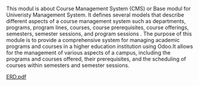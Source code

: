This modul is about Course Management System (CMS) or Base modul for Univeristy Management System. It defines several models that describe different aspects of a course management system such as departments, programs, program lines, courses, course prerequisites, course offerings, semesters, semester sessions, and program sessions .
The purpose of this module is to provide a comprehensive system for managing academic programs and courses in a higher education institution using Odoo.It allows for the management of various aspects of a campus, including the programs and courses offered, their prerequisites, and the scheduling of courses within semesters and semester sessions.

[ERD.pdf](https://github.com/HafizUsmanIftikhar/ODOO/files/11463973/ERD.pdf)
